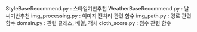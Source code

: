 StyleBaseRecommend.py : 스타일기반추천
WeatherBaseRecommend.py : 날씨기반추천
img_processing.py : 이미지 전처리 관련 함수
img_path.py : 경로 관련 함수
domain.py : 관련 클래스, 배열, 객체
cloth_score.py : 점수 관련 함수